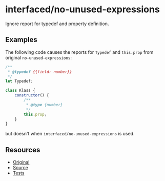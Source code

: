 # interfaced/no-unused-expressions

Ignore report for typedef and property definition.

## Examples

The following code causes the reports for `Typedef` and `this.prop` from original `no-unused-expressions`:

```js
/**
 * @typedef {{field: number}}
 */
let Typedef;
```

```js
class Klass {
	constructor() {
		/**
		 * @type {number}
		 */
		this.prop;
	}
}
```

but doesn't when `interfaced/no-unused-expressions` is used.

## Resources

* [Original](https://eslint.org/docs/rules/no-unused-expressions)
* [Source](../../lib/rules/redefined/no-unused-expressions.js)
* [Tests](../../test/eslint/rules/redefined/no-unused-expressions.js)
